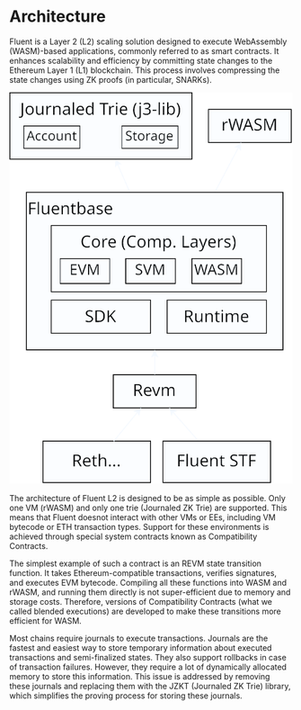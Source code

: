 # Architecture

Fluent is a Layer 2 (L2) scaling solution designed to execute WebAssembly (WASM)-based applications, commonly referred to as smart contracts. It enhances scalability and efficiency by committing state changes to the Ethereum Layer 1 (L1) blockchain. This process involves compressing the state changes using ZK proofs (in particular, SNARKs).

![Fluent Arch](../images/fluent-arch.svg)

The architecture of Fluent L2 is designed to be as simple as possible. Only one VM (rWASM) and only one trie (Journaled ZK Trie) are supported. This means that Fluent doesnot interact with other VMs or EEs, including VM bytecode or ETH transaction types. Support for these environments is achieved through special system contracts known as Compatibility Contracts.

The simplest example of such a contract is an REVM state transition function. It takes Ethereum-compatible transactions, verifies signatures, and executes EVM bytecode. Compiling all these functions into WASM and rWASM, and running them directly is not super-efficient due to memory and storage costs. Therefore, versions of Compatibility Contracts (what we called blended executions) are developed to make these transitions more efficient for WASM.

Most chains require journals to execute transactions. Journals are the fastest and easiest way to store temporary information about executed transactions and semi-finalized states. They also support rollbacks in case of transaction failures. However, they require a lot of dynamically allocated memory to store this information. This issue is addressed by removing these journals and replacing them with the JZKT (Journaled ZK Trie) library, which simplifies the proving process for storing these journals.
